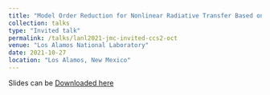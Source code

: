 ```yaml
---
title: "Model Order Reduction for Nonlinear Radiative Transfer Based on Moment Equations and Data-Driven Approximations of the Eddington Tensor"
collection: talks
type: "Invited talk"
permalink: /talks/lanl2021-jmc-invited-ccs2-oct
venue: "Los Alamos National Laboratory"
date: 2021-10-27
location: "Los Alamos, New Mexico"
---
```


Slides can be [Downloaded here](http://josephcoale.github.io/files/jmc-ccs2-invited-talk-oct-2021.pdf)
